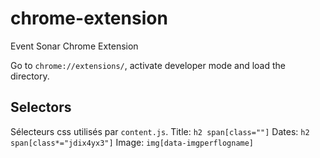 # chrome-extension

Event Sonar Chrome Extension

Go to `chrome://extensions/`, activate developer mode and load the directory.

## Selectors

Sélecteurs css utilisés par `content.js`.
Title: `h2 span[class=""]`
Dates: `h2 span[class*="jdix4yx3"]`
Image: `img[data-imgperflogname]`

